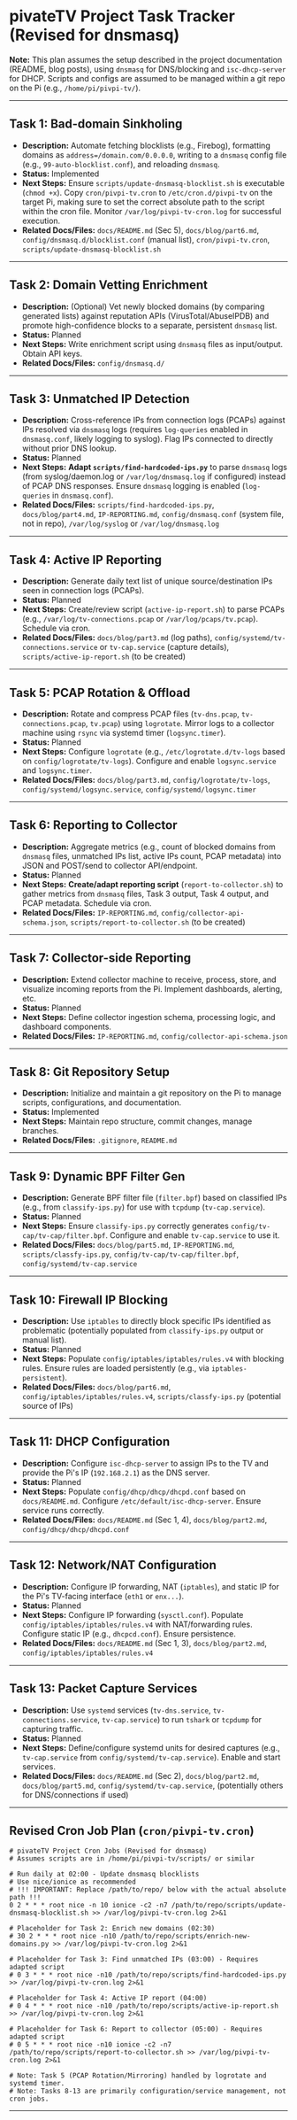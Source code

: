 # pivateTV Project Task Tracker (Revised for dnsmasq)

**Note:** This plan assumes the setup described in the project documentation (README, blog posts), using `dnsmasq` for DNS/blocking and `isc-dhcp-server` for DHCP. Scripts and configs are assumed to be managed within a git repo on the Pi (e.g., `/home/pi/pivpi-tv/`).

---

## Task 1: Bad-domain Sinkholing

*   **Description:** Automate fetching blocklists (e.g., Firebog), formatting domains as `address=/domain.com/0.0.0.0`, writing to a `dnsmasq` config file (e.g., `99-auto-blocklist.conf`), and reloading `dnsmasq`.
*   **Status:** Implemented
*   **Next Steps:** Ensure `scripts/update-dnsmasq-blocklist.sh` is executable (`chmod +x`). Copy `cron/pivpi-tv.cron` to `/etc/cron.d/pivpi-tv` on the target Pi, making sure to set the correct absolute path to the script within the cron file. Monitor `/var/log/pivpi-tv-cron.log` for successful execution.
*   **Related Docs/Files:** `docs/README.md` (Sec 5), `docs/blog/part6.md`, `config/dnsmasq.d/blocklist.conf` (manual list), `cron/pivpi-tv.cron`, `scripts/update-dnsmasq-blocklist.sh`

---

## Task 2: Domain Vetting Enrichment

*   **Description:** (Optional) Vet newly blocked domains (by comparing generated lists) against reputation APIs (VirusTotal/AbuseIPDB) and promote high-confidence blocks to a separate, persistent `dnsmasq` list.
*   **Status:** Planned
*   **Next Steps:** Write enrichment script using `dnsmasq` files as input/output. Obtain API keys.
*   **Related Docs/Files:** `config/dnsmasq.d/`

---

## Task 3: Unmatched IP Detection

*   **Description:** Cross-reference IPs from connection logs (PCAPs) against IPs resolved via `dnsmasq` logs (requires `log-queries` enabled in `dnsmasq.conf`, likely logging to syslog). Flag IPs connected to directly without prior DNS lookup.
*   **Status:** Planned
*   **Next Steps:** **Adapt `scripts/find-hardcoded-ips.py`** to parse `dnsmasq` logs (from syslog/daemon.log or `/var/log/dnsmasq.log` if configured) instead of PCAP DNS responses. Ensure `dnsmasq` logging is enabled (`log-queries` in `dnsmasq.conf`).
*   **Related Docs/Files:** `scripts/find-hardcoded-ips.py`, `docs/blog/part4.md`, `IP-REPORTING.md`, `config/dnsmasq.conf` (system file, not in repo), `/var/log/syslog` or `/var/log/dnsmasq.log`

---

## Task 4: Active IP Reporting

*   **Description:** Generate daily text list of unique source/destination IPs seen in connection logs (PCAPs).
*   **Status:** Planned
*   **Next Steps:** Create/review script (`active-ip-report.sh`) to parse PCAPs (e.g., `/var/log/tv-connections.pcap` or `/var/log/pcaps/tv.pcap`). Schedule via cron.
*   **Related Docs/Files:** `docs/blog/part3.md` (log paths), `config/systemd/tv-connections.service` or `tv-cap.service` (capture details), `scripts/active-ip-report.sh` (to be created)

---

## Task 5: PCAP Rotation & Offload

*   **Description:** Rotate and compress PCAP files (`tv-dns.pcap`, `tv-connections.pcap`, `tv.pcap`) using `logrotate`. Mirror logs to a collector machine using `rsync` via systemd timer (`logsync.timer`).
*   **Status:** Planned
*   **Next Steps:** Configure `logrotate` (e.g., `/etc/logrotate.d/tv-logs` based on `config/logrotate/tv-logs`). Configure and enable `logsync.service` and `logsync.timer`.
*   **Related Docs/Files:** `docs/blog/part3.md`, `config/logrotate/tv-logs`, `config/systemd/logsync.service`, `config/systemd/logsync.timer`

---

## Task 6: Reporting to Collector

*   **Description:** Aggregate metrics (e.g., count of blocked domains from `dnsmasq` files, unmatched IPs list, active IPs count, PCAP metadata) into JSON and POST/send to collector API/endpoint.
*   **Status:** Planned
*   **Next Steps:** **Create/adapt reporting script** (`report-to-collector.sh`) to gather metrics from `dnsmasq` files, Task 3 output, Task 4 output, and PCAP metadata. Schedule via cron.
*   **Related Docs/Files:** `IP-REPORTING.md`, `config/collector-api-schema.json`, `scripts/report-to-collector.sh` (to be created)

---

## Task 7: Collector-side Reporting

*   **Description:** Extend collector machine to receive, process, store, and visualize incoming reports from the Pi. Implement dashboards, alerting, etc.
*   **Status:** Planned
*   **Next Steps:** Define collector ingestion schema, processing logic, and dashboard components.
*   **Related Docs/Files:** `IP-REPORTING.md`, `config/collector-api-schema.json`

---

## Task 8: Git Repository Setup

*   **Description:** Initialize and maintain a git repository on the Pi to manage scripts, configurations, and documentation.
*   **Status:** Implemented
*   **Next Steps:** Maintain repo structure, commit changes, manage branches.
*   **Related Docs/Files:** `.gitignore`, `README.md`

---

## Task 9: Dynamic BPF Filter Gen

*   **Description:** Generate BPF filter file (`filter.bpf`) based on classified IPs (e.g., from `classify-ips.py`) for use with `tcpdump` (`tv-cap.service`).
*   **Status:** Planned
*   **Next Steps:** Ensure `classify-ips.py` correctly generates `config/tv-cap/tv-cap/filter.bpf`. Configure and enable `tv-cap.service` to use it.
*   **Related Docs/Files:** `docs/blog/part5.md`, `IP-REPORTING.md`, `scripts/classfy-ips.py`, `config/tv-cap/tv-cap/filter.bpf`, `config/systemd/tv-cap.service`

---

## Task 10: Firewall IP Blocking

*   **Description:** Use `iptables` to directly block specific IPs identified as problematic (potentially populated from `classify-ips.py` output or manual list).
*   **Status:** Planned
*   **Next Steps:** Populate `config/iptables/iptables/rules.v4` with blocking rules. Ensure rules are loaded persistently (e.g., via `iptables-persistent`).
*   **Related Docs/Files:** `docs/blog/part6.md`, `config/iptables/iptables/rules.v4`, `scripts/classfy-ips.py` (potential source of IPs)

---

## Task 11: DHCP Configuration

*   **Description:** Configure `isc-dhcp-server` to assign IPs to the TV and provide the Pi's IP (`192.168.2.1`) as the DNS server.
*   **Status:** Planned
*   **Next Steps:** Populate `config/dhcp/dhcp/dhcpd.conf` based on `docs/README.md`. Configure `/etc/default/isc-dhcp-server`. Ensure service runs correctly.
*   **Related Docs/Files:** `docs/README.md` (Sec 1, 4), `docs/blog/part2.md`, `config/dhcp/dhcp/dhcpd.conf`

---

## Task 12: Network/NAT Configuration

*   **Description:** Configure IP forwarding, NAT (`iptables`), and static IP for the Pi's TV-facing interface (`eth1` or `enx...`).
*   **Status:** Planned
*   **Next Steps:** Configure IP forwarding (`sysctl.conf`). Populate `config/iptables/iptables/rules.v4` with NAT/forwarding rules. Configure static IP (e.g., `dhcpcd.conf`). Ensure persistence.
*   **Related Docs/Files:** `docs/README.md` (Sec 1, 3), `docs/blog/part2.md`, `config/iptables/iptables/rules.v4`

---

## Task 13: Packet Capture Services

*   **Description:** Use `systemd` services (`tv-dns.service`, `tv-connections.service`, `tv-cap.service`) to run `tshark` or `tcpdump` for capturing traffic.
*   **Status:** Planned
*   **Next Steps:** Define/configure systemd units for desired captures (e.g., `tv-cap.service` from `config/systemd/tv-cap.service`). Enable and start services.
*   **Related Docs/Files:** `docs/README.md` (Sec 2), `docs/blog/part2.md`, `docs/blog/part5.md`, `config/systemd/tv-cap.service`, (potentially others for DNS/connections if used)

---

## Revised Cron Job Plan (`cron/pivpi-tv.cron`)

```cron
# pivateTV Project Cron Jobs (Revised for dnsmasq)
# Assumes scripts are in /home/pi/pivpi-tv/scripts/ or similar

# Run daily at 02:00 - Update dnsmasq blocklists
# Use nice/ionice as recommended
# !!! IMPORTANT: Replace /path/to/repo/ below with the actual absolute path !!!
0 2 * * * root nice -n 10 ionice -c2 -n7 /path/to/repo/scripts/update-dnsmasq-blocklist.sh >> /var/log/pivpi-tv-cron.log 2>&1

# Placeholder for Task 2: Enrich new domains (02:30)
# 30 2 * * * root nice -n10 /path/to/repo/scripts/enrich-new-domains.py >> /var/log/pivpi-tv-cron.log 2>&1

# Placeholder for Task 3: Find unmatched IPs (03:00) - Requires adapted script
# 0 3 * * * root nice -n10 /path/to/repo/scripts/find-hardcoded-ips.py >> /var/log/pivpi-tv-cron.log 2>&1

# Placeholder for Task 4: Active IP report (04:00)
# 0 4 * * * root nice -n10 /path/to/repo/scripts/active-ip-report.sh >> /var/log/pivpi-tv-cron.log 2>&1

# Placeholder for Task 6: Report to collector (05:00) - Requires adapted script
# 0 5 * * * root nice -n10 ionice -c2 -n7 /path/to/repo/scripts/report-to-collector.sh >> /var/log/pivpi-tv-cron.log 2>&1

# Note: Task 5 (PCAP Rotation/Mirroring) handled by logrotate and systemd timer.
# Note: Tasks 8-13 are primarily configuration/service management, not cron jobs.
```

---
